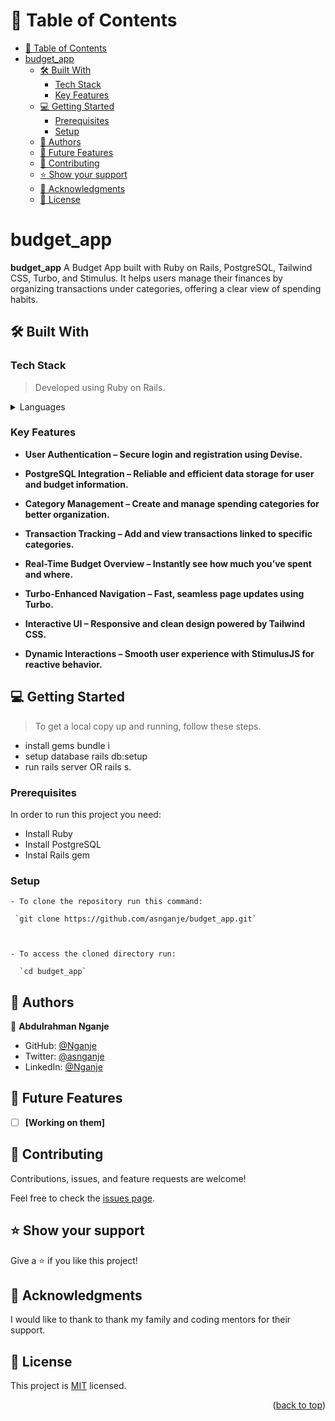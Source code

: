 <a name="readme-top"></a>


# 📗 Table of Contents

- [📗 Table of Contents](#-table-of-contents)
- [budget\_app ](#budget_app-)
  - [🛠 Built With ](#-built-with-)
    - [Tech Stack ](#tech-stack-)
    - [Key Features ](#key-features-)
  - [💻 Getting Started ](#-getting-started-)
    - [Prerequisites](#prerequisites)
    - [Setup](#setup)
  - [👥 Authors ](#-authors-)
  - [🔭 Future Features ](#-future-features-)
  - [🤝 Contributing ](#-contributing-)
  - [⭐️ Show your support ](#️-show-your-support-)
  - [🙏 Acknowledgments ](#-acknowledgments-)
  - [📝 License ](#-license-)

<!-- PROJECT DESCRIPTION -->

# budget_app <a name="about-project"></a>

**budget_app** A Budget App built with Ruby on Rails, PostgreSQL, Tailwind CSS, Turbo, and Stimulus. It helps users manage their finances by organizing transactions under categories, offering a clear view of spending habits.

## 🛠 Built With <a name="built-with"></a>

### Tech Stack <a name="tech-stack"></a>

> Developed using Ruby on Rails.
<details>
  <summary>Languages</summary>
  <ul>
    <li><a href="https://www.ruby-lang.org/en/">Ruby</a></li>
  </ul>
  <ul>
    <li><a href="https://rubyonrails.org/">Rails</a></li>
  </ul>
  <ul>
    <li><a href="https://rubyonrails.org/">Tailwind CSS</a></li>
  </ul>
</details>

### Key Features <a name="key-features"></a>
- **User Authentication – Secure login and registration using Devise.**
- **PostgreSQL Integration – Reliable and efficient data storage for user and budget information.**
- **Category Management – Create and manage spending categories for better organization.**

- **Transaction Tracking – Add and view transactions linked to specific categories.**

- **Real-Time Budget Overview – Instantly see how much you’ve spent and where.**

- **Turbo-Enhanced Navigation – Fast, seamless page updates using Turbo.**

- **Interactive UI – Responsive and clean design powered by Tailwind CSS.**

- **Dynamic Interactions – Smooth user experience with StimulusJS for reactive behavior.**

## 💻 Getting Started <a name="getting-started"></a>
> To get a local copy up and running, follow these steps.
- install gems bundle i
- setup database rails db:setup 
- run rails server OR rails s.

### Prerequisites

In order to run this project you need:

- Install Ruby
- Install PostgreSQL
- Instal Rails gem

### Setup
```
- To clone the repository run this command:

 `git clone https://github.com/asnganje/budget_app.git`



- To access the cloned directory run:

  `cd budget_app`

```
## 👥 Authors <a name="authors"></a>

👤 **Abdulrahman Nganje**
- GitHub: [@Nganje](https://github.com/asnganje)
- Twitter: [@asnganje](https://twitter.com/asnganje)
- LinkedIn: [@Nganje](https://www.linkedin.com/in/abdulrahman-nganje-a6436935/)

<!-- FUTURE FEATURES -->

## 🔭 Future Features <a name="future-features"></a>

- [ ] **[Working on them]**

## 🤝 Contributing <a name="contributing"></a>

Contributions, issues, and feature requests are welcome!

Feel free to check the [issues page](../../issues/).


## ⭐️ Show your support <a name="support"></a>

Give a ⭐️ if you like this project!


## 🙏 Acknowledgments <a name="acknowledgements"></a>

I would like to thank to thank my family and coding mentors for their support.

## 📝 License <a name="license"></a>

This project is [MIT](https://choosealicense.com/licenses/mit/) licensed. 

<p align="right">(<a href="#readme-top">back to top</a>)</p>
